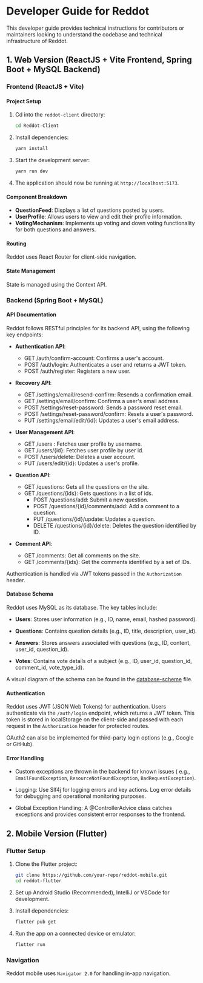 # Developer Guide for Reddot

This developer guide provides technical instructions for contributors or maintainers looking to understand the codebase
and technical infrastructure of Reddot.

## 1. Web Version (ReactJS + Vite Frontend, Spring Boot + MySQL Backend)

### Frontend (ReactJS + Vite)

#### Project Setup

1. Cd into the `reddot-client` directory:

   ```bash
   cd Reddot-Client
   ```

2. Install dependencies:

   ```bash
   yarn install
   ```

3. Start the development server:

   ```bash
   yarn run dev
   ```

4. The application should now be running at `http://localhost:5173`.

#### Component Breakdown

- **QuestionFeed**: Displays a list of questions posted by users.
- **UserProfile**: Allows users to view and edit their profile information.
- **VotingMechanism**: Implements up voting and down voting functionality for both questions and answers.

#### Routing

Reddot uses React Router for client-side navigation.

#### State Management

State is managed using the Context API.

### Backend (Spring Boot + MySQL)

#### API Documentation

Reddot follows RESTful principles for its backend API, using the following key endpoints:

- **Authentication API**:

  - GET /auth/confirm-account: Confirms a user's account.
  - POST /auth/login: Authenticates a user and returns a JWT token.
  - POST /auth/register: Registers a new user.

- **Recovery API**:

  - GET /settings/email/resend-confirm: Resends a confirmation email.
  - GET /settings/email/confirm: Confirms a user's email address.
  - POST /settings/reset-password: Sends a password reset email.
  - POST /settings/reset-password/confirm: Resets a user's password.
  - PUT /settings/email/edit/{id}: Updates a user's email address.

- **User Management API**:

  - GET /users : Fetches user profile by username.
  - GET /users/{id}: Fetches user profile by user id.
  - POST /users/delete: Deletes a user account.
  - PUT /users/edit/{id}: Updates a user's profile.

- **Question API**:

  - GET /questions: Gets all the questions on the site.
  - GET /questions/{ids}: Gets questions in a list of ids.
    - POST /questions/add: Submit a new question.
    - POST /questions/{id}/comments/add: Add a comment to a question.
    - PUT /questions/{id}/update: Updates a question.
    - DELETE /questions/{id}/delete: Deletes the question identified by ID.

- **Comment API**:
  - GET /comments: Get all comments on the site.
  - GET /comments/{ids}: Get the comments identified by a set of IDs.

Authentication is handled via JWT tokens passed in the `Authorization` header.

#### Database Schema

Reddot uses MySQL as its database. The key tables include:

- **Users**: Stores user information (e.g., ID, name, email, hashed password).

- **Questions**: Contains question details (e.g., ID, title, description, user_id).

- **Answers**: Stores answers associated with questions (e.g., ID, content, user_id, question_id).

- **Votes**: Contains vote details of a subject (e.g., ID, user_id, question_id, comment_id, vote_type_id).

A visual diagram of the schema can be found in the [database-scheme](database-schema.png) file.

#### Authentication

Reddot uses JWT (JSON Web Tokens) for authentication. Users authenticate via the `/auth/login` endpoint, which returns a
JWT token. This token is stored in localStorage on the client-side and passed with each request in the `Authorization`
header for protected routes.

OAuth2 can also be implemented for third-party login options (e.g., Google or GitHub).

#### Error Handling

- Custom exceptions are thrown in the backend for known issues (
  e.g., `EmailFoundException`, `ResourceNotFoundException`, `BadRequestException`).

- Logging: Use Slf4j for logging errors and key actions. Log error details for debugging and operational monitoring
  purposes.

- Global Exception Handling: A @ControllerAdvice class catches exceptions and provides consistent error responses to the
  frontend.

## 2. Mobile Version (Flutter)

### Flutter Setup

1. Clone the Flutter project:

   ```bash
   git clone https://github.com/your-repo/reddot-mobile.git
   cd reddot-flutter
   ```

2. Set up Android Studio (Recommended), IntelliJ or VSCode for development.

3. Install dependencies:

   ```bash
   flutter pub get
   ```

4. Run the app on a connected device or emulator:

   ```bash
   flutter run
   ```

### Navigation

Reddot mobile uses `Navigator 2.0` for handling in-app navigation.
